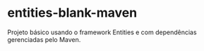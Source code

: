 entities-blank-maven
====================

Projeto básico usando o framework Entities e com dependências gerenciadas pelo Maven.
